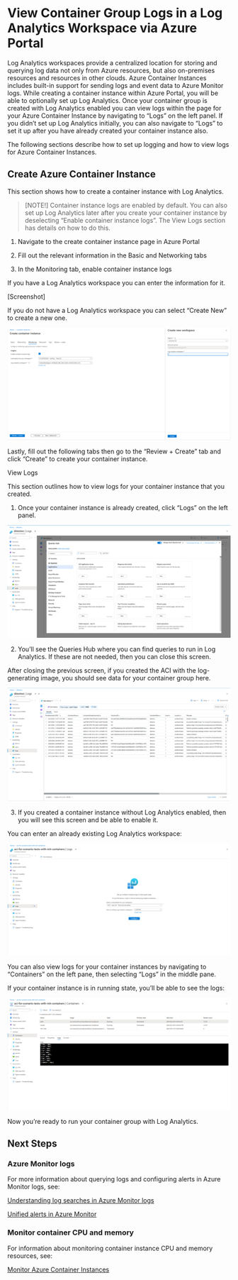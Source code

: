 # View Container Group Logs in a Log Analytics Workspace via Azure Portal 

Log Analytics workspaces provide a centralized location for storing and querying log data not only from Azure resources, but also on-premises resources and resources in other clouds. Azure Container Instances includes built-in support for sending logs and event data to Azure Monitor logs. While creating a container instance within Azure Portal, you will be able to optionally set up Log Analytics. Once your container group is created with Log Analytics enabled you can view logs within the page for your Azure Container Instance by navigating to “Logs” on the left panel. If you didn’t set up Log Analytics initially, you can also navigate to “Logs” to set it up after you have already created your container instance also. 

The following sections describe how to set up logging and how to view logs for Azure Container Instances. 

## Create Azure Container Instance 

This section shows how to create a container instance with Log Analytics. 

> [NOTE!]
> Container instance logs are enabled by default. You can also set up Log Analytics later after you create your container instance by deselecting “Enable container instance logs”. The View Logs section has details on how to do this. 

1. Navigate to the create container instance page in Azure Portal 

2. Fill out the relevant information in the Basic and Networking tabs 

3. In the Monitoring tab, enable container instance logs 

If you have a Log Analytics workspace you can enter the information for it. 

 [Screenshot]

If you do not have a Log Analytics workspace you can select “Create New” to create a new one. 

 ![image](./media/monitor-azure-container-instances/monitor-tab-create-new.png)

Lastly, fill out the following tabs then go to the “Review + Create” tab and click “Create” to create your container instance. 

View Logs 

This section outlines how to view logs for your container instance that you created. 

1. Once your container instance is already created, click “Logs” on the left panel. 

 
 ![image](./media/monitor-azure-container-instances/queries-hub.png)

2. You’ll see the Queries Hub where you can find queries to run in Log Analytics. If these are not needed, then you can close this screen. 

After closing the previous screen, if you created the ACI with the log-generating image, you should see data for your container group here. 
 
![image](./media/monitor-azure-container-instances/logs-in-portal.png)
 
3. If you created a container instance without Log Analytics enabled, then you will see this screen and be able to enable it. 

You can enter an already existing Log Analytics workspace: 

 ![image](./media/monitor-azure-container-instances/connect-logs.png)

You can also view logs for your container instances by navigating to “Containers” on the left pane, then selecting “Logs” in the middle pane. 

If your container instance is in running state, you’ll be able to see the logs: 
 
![image](./media/monitor-azure-container-instances/logs-in-portal-running.png)

Now you’re ready to run your container group with Log Analytics. 

## Next Steps 

### Azure Monitor logs 

For more information about querying logs and configuring alerts in Azure Monitor logs, see: 

[Understanding log searches in Azure Monitor logs](https://learn.microsoft.com/en-us/azure/azure-monitor/logs/log-query-overview)

[Unified alerts in Azure Monitor](https://learn.microsoft.com/en-us/azure/azure-monitor/alerts/alerts-overview)

### Monitor container CPU and memory 

For information about monitoring container instance CPU and memory resources, see: 

[Monitor Azure Container Instances](https://learn.microsoft.com/en-us/azure/container-instances/monitor-azure-container-instances)

 

 

 

 
